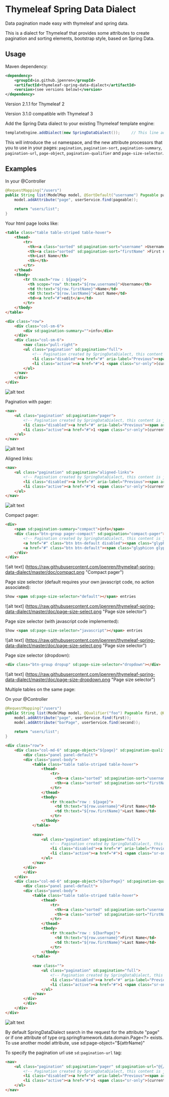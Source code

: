 # Thymeleaf Spring Data Dialect
Data pagination made easy with thymeleaf and spring data.

This is a dialect for Thymeleaf that provides some attributes to create pagination and sorting elements, bootstrap style, based on Spring Data.

Usage
-----

Maven dependency:
```xml
<dependency>
	<groupId>io.github.jpenren</groupId>
	<artifactId>thymeleaf-spring-data-dialect</artifactId>
	<version>(see versions below)</version>
</dependency>
```

Version 2.1.1 for Thymeleaf 2

Version 3.1.0 compatible with Thymeleaf 3


Add the Spring Data dialect to your existing Thymeleaf template engine:

```java
templateEngine.addDialect(new SpringDataDialect());		// This line adds the dialect to Thymeleaf
```

This will introduce the `sd` namespace, and the new attribute processors that
you to use in your pages: `pagination`, `pagination-sort`, `pagination-summary`,
`pagination-url`, `page-object`, `pagination-qualifier` and `page-size-selector`.

Examples
--------
In your @Controller
```java
@RequestMapping("/users")
public String list(ModelMap model, @SortDefault("username") Pageable pageable){
	model.addAttribute("page", userService.find(pageable));
	
	return "users/list";
}
```

Your html page looks like:
```html
<table class="table table-striped table-hover">
	<thead>
		<tr>
		  <th><a class="sorted" sd:pagination-sort="username" >Username</a></th>
		  <th><a class="sorted" sd:pagination-sort="firstName" >First name</a></th>
		  <th>Last Name</th>
		  <th></th>
		</tr>
	</thead>
	<tbody>
		<tr th:each="row : ${page}">
		  <th scope="row" th:text="${row.username}">Username</th>
		  <td th:text="${row.firstName}">Name</td>
		  <td th:text="${row.lastName}">Last Name</td>
		  <td><a href="#">edit</a></td>
		</tr>
	</tbody>
</table>

<div class="row">
    <div class="col-sm-6">
    	<div sd:pagination-summary="">info</div>
    </div>
    <div class="col-sm-6">
    	<nav class="pull-right">
		<ul class="pagination" sd:pagination="full">
			<!-- Pagination created by SpringDataDialect, this content is just for mockup -->
			<li class="disabled"><a href="#" aria-label="Previous"><span aria-hidden="true">&laquo;</span></a></li>
		   	<li class="active"><a href="#">1 <span class="sr-only">(current)</span></a></li>
		</ul>
	</nav>
    </div>
</div>
```

![alt text](https://raw.githubusercontent.com/jpenren/thymeleaf-spring-data-dialect/master/doc/simple.png "Simple")

Pagination with pager:
```html
<nav>
    <ul class="pagination" sd:pagination="pager">
        <!-- Pagination created by SpringDataDialect, this content is just for mockup -->
        <li class="disabled"><a href="#" aria-label="Previous"><span aria-hidden="true">&laquo;</span></a></li>
        <li class="active"><a href="#">1 <span class="sr-only">(current)</span></a></li>
    </ul>
</nav>
```

![alt text](https://raw.githubusercontent.com/jpenren/thymeleaf-spring-data-dialect/master/doc/pager.png "Pager")

Aligned links:
```html
<nav>
    <ul class="pagination" sd:pagination="aligned-links">
        <!-- Pagination created by SpringDataDialect, this content is just for mockup -->
        <li class="disabled"><a href="#" aria-label="Previous"><span aria-hidden="true">&laquo;</span></a></li>
        <li class="active"><a href="#">1 <span class="sr-only">(current)</span></a></li>
    </ul>
</nav>
```

![alt text](https://raw.githubusercontent.com/jpenren/thymeleaf-spring-data-dialect/master/doc/aligned-links.png "Aligned links")

Compact pager:
```html
<div>
    <span sd:pagination-summary="compact">info</span>
    <div class="btn-group pager-compact" sd:pagination="compact-pager">
        <!-- Pagination created by SpringDataDialect, this content is just for mockup -->
        <a href="#" class="btn btn-default disabled"><span class="glyphicon glyphicon-chevron-left"></span></a>
        <a href="#" class="btn btn-default"><span class="glyphicon glyphicon-chevron-right"></span></a>
    </div>
</div>
```
![alt text] (https://raw.githubusercontent.com/jpenren/thymeleaf-spring-data-dialect/master/doc/compact.png "Compact pager")

Page size selector (default requires your own javascript code, no action associated):
```html
Show <span sd:page-size-selector="default"></span> entries
```
![alt text] (https://raw.githubusercontent.com/jpenren/thymeleaf-spring-data-dialect/master/doc/page-size-select.png "Page size selector")

Page size selector (with javascript code implemented):
```html
Show <span sd:page-size-selector="javascript"></span> entries
```
![alt text] (https://raw.githubusercontent.com/jpenren/thymeleaf-spring-data-dialect/master/doc/page-size-select.png "Page size selector")

Page size selector (dropdown):
```html
<div class="btn-group dropup" sd:page-size-selector="dropdown"></div>
```
![alt text] (https://raw.githubusercontent.com/jpenren/thymeleaf-spring-data-dialect/master/doc/page-size-dropdown.png "Page size selector")

Multiple tables on the same page:

On your @Controller
```java
@RequestMapping("/users")
public String list(ModelMap model, @Qualifier("foo") Pageable first, @Qualifier("bar") Pageable second){
	model.addAttribute("page", userService.find(first));
	model.addAttribute("barPage", userService.find(second));
	
	return "users/list";
}
```
```html
<div class="row">
	<div class="col-md-6" sd:page-object="${page}" sd:pagination-qualifier="foo">
		<div class="panel panel-default">
		<div class="panel-body">
			<table class="table table-striped table-hover">
				<thead>
				    <tr>
				      <th><a class="sorted" sd:pagination-sort="username" >Username</a></th>
				      <th><a class="sorted" sd:pagination-sort="firstName" >First name</a></th>
				    </tr>
			    </thead>
			    <tbody>
				    <tr th:each="row : ${page}">
				      <td th:text="${row.username}">First Name</td>
				      <td th:text="${row.firstName}">Last Name</td>
				    </tr>
			    </tbody>
			</table>
			
	    	<nav>
	            <ul class="pagination" sd:pagination="full">
	                <!-- Pagination created by SpringDataDialect, this content is just for mockup -->
	                <li class="disabled"><a href="#" aria-label="Previous"><span aria-hidden="true">&laquo;</span></a></li>
	                <li class="active"><a href="#">1 <span class="sr-only">(current)</span></a></li>
	            </ul>
	        </nav>
	    </div>
        </div>
	</div>
	<div class="col-md-6" sd:page-object="${barPage}" sd:pagination-qualifier="bar">
		<div class="panel panel-default">
		<div class="panel-body">
			<table class="table table-striped table-hover">
				<thead>
				    <tr>
				      <th><a class="sorted" sd:pagination-sort="username" >Username</a></th>
				      <th><a class="sorted" sd:pagination-sort="firstName" >First name</a></th>
				    </tr>
			    </thead>
			    <tbody>
				    <tr th:each="row : ${barPage}">
				      <td th:text="${row.username}">First Name</td>
				      <td th:text="${row.firstName}">Last Name</td>
				    </tr>
			    </tbody>
			</table>
			
			<nav class="">
	            <ul class="pagination" sd:pagination="full">
	                <!-- Pagination created by SpringDataDialect, this content is just for mockup -->
	                <li class="disabled"><a href="#" aria-label="Previous"><span aria-hidden="true">&laquo;</span></a></li>
	                <li class="active"><a href="#">1 <span class="sr-only">(current)</span></a></li>
	            </ul>
	        </nav>
	    </div>
        </div>
	</div>
</div>
```

![alt text](https://raw.githubusercontent.com/jpenren/thymeleaf-spring-data-dialect/master/doc/multiple-tables.png "Multiple tables")

By default SpringDataDialect search in the request for the attribute "page" or if one attribute of type org.springframework.data.domain.Page<?> exists. To use another model attribute, use sd:page-object="${attrName}"

To specify the pagination url use `sd:pagination-url` tag:
```html
<nav>
    <ul class="pagination" sd:pagination="pager" sd:pagination-url="@{/some-url}">
        <!-- Pagination created by SpringDataDialect, this content is just for mockup -->
        <li class="disabled"><a href="#" aria-label="Previous"><span aria-hidden="true">&laquo;</span></a></li>
        <li class="active"><a href="#">1 <span class="sr-only">(current)</span></a></li>
    </ul>
</nav>
```

